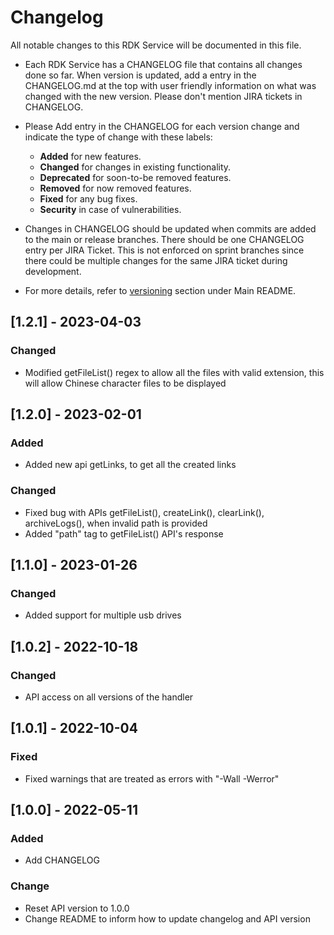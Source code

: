 # Changelog

All notable changes to this RDK Service will be documented in this file.

* Each RDK Service has a CHANGELOG file that contains all changes done so far. When version is updated, add a entry in the CHANGELOG.md at the top with user friendly information on what was changed with the new version. Please don't mention JIRA tickets in CHANGELOG. 

* Please Add entry in the CHANGELOG for each version change and indicate the type of change with these labels:
    * **Added** for new features.
    * **Changed** for changes in existing functionality.
    * **Deprecated** for soon-to-be removed features.
    * **Removed** for now removed features.
    * **Fixed** for any bug fixes.
    * **Security** in case of vulnerabilities.

* Changes in CHANGELOG should be updated when commits are added to the main or release branches. There should be one CHANGELOG entry per JIRA Ticket. This is not enforced on sprint branches since there could be multiple changes for the same JIRA ticket during development. 

* For more details, refer to [versioning](https://github.com/rdkcentral/rdkservices#versioning) section under Main README.

## [1.2.1] - 2023-04-03
### Changed
- Modified getFileList() regex to allow all the files with valid extension, this will allow
  Chinese character files to be displayed

## [1.2.0] - 2023-02-01
### Added
- Added new api getLinks, to get all the created links
### Changed
- Fixed bug with APIs getFileList(), createLink(), clearLink(), archiveLogs(), when invalid path is provided
- Added "path" tag to getFileList() API's response

## [1.1.0] - 2023-01-26
### Changed
- Added support for multiple usb drives

## [1.0.2] - 2022-10-18
### Changed
- API access on all versions of the handler

## [1.0.1] - 2022-10-04
### Fixed
- Fixed warnings that are treated as errors with "-Wall -Werror"

## [1.0.0] - 2022-05-11
### Added
- Add CHANGELOG

### Change
- Reset API version to 1.0.0
- Change README to inform how to update changelog and API version